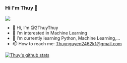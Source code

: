 ### Hi I'm Thuy 👋

<!--
**2ThuyThuy/2ThuyThuy** is a ✨ _special_ ✨ repository because its `README.md` (this file) appears on your GitHub profile.
--->
<p align="left"> <img src="https://komarev.com/ghpvc/?username=2ThuyThuy&color=green&style=plastic"/> </p>


- 👋 Hi, I’m @2ThuyThuy
- 👀 I’m interested in Machine Learning
- 🌱 I’m currently learning Python, Machine Learning,...
- 📫 How to reach me: Thuynguyen2462k1@gmail.com

<a href="https://github.com/2ThuyThuy">
 <img align="center" src="https://github-readme-stats.vercel.app/api?username=2ThuyThuy&show_icons=true&theme=light&line_height=27" alt="Thuy's github stats"/>
</a>

